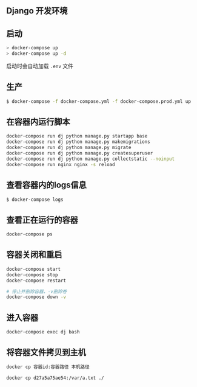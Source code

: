 ## Django 开发环境

## 启动
```sh
> docker-compose up
> docker-compose up -d
```

启动时会自动加载 `.env` 文件

## 生产
```sh
$ docker-compose -f docker-compose.yml -f docker-compose.prod.yml up
```

## 在容器内运行脚本
```sh
docker-compose run dj python manage.py startapp base
docker-compose run dj python manage.py makemigrations
docker-compose run dj python manage.py migrate
docker-compose run dj python manage.py createsuperuser
docker-compose run dj python manage.py collectstatic --noinput
docker-compose run nginx nginx -s reload
```

## 查看容器内的logs信息
```sh
$ docker-compose logs
```

## 查看正在运行的容器
```sh
docker-compose ps
```

## 容器关闭和重启
```sh
docker-compose start 
docker-compose stop 
docker-compose restart 

# 停止并删除容器，-v删除卷
docker-compose down -v 
```

## 进入容器
```sh
docker-compose exec dj bash
```

## 将容器文件拷贝到主机
```sh
docker cp 容器id:容器路径 本机路径

docker cp d27a5a75ae54:/var/a.txt ./
```